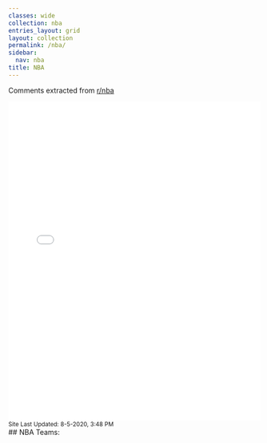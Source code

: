 ```yaml
---
classes: wide
collection: nba
entries_layout: grid
layout: collection
permalink: /nba/
sidebar:
  nav: nba
title: NBA
---
```


Comments extracted from [r/nba](https://reddit.com/r/nba)
<iframe id="igraph" scrolling="no" style="border:none;" seamless="seamless" src="/plots/NBA/NBA.html" height="640" width="100%"></iframe>
<small>Site Last Updated: 8-5-2020, 3:48 PM</small>
<br>
## NBA Teams: